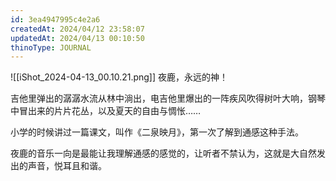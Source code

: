 ```yaml
---
id: 3ea4947995c4e2a6
createdAt: 2024/04/12 23:58:07
updatedAt: 2024/04/13 00:10:50
thinoType: JOURNAL
---
```

![[iShot_2024-04-13_00.10.21.png]]
夜鹿，永远的神！

吉他里弹出的潺潺水流从林中淌出，电吉他里爆出的一阵疾风吹得树叶大响，钢琴中冒出来的片片花丛，以及夏天的自由与惆怅……

小学的时候讲过一篇课文，叫作《二泉映月》，第一次了解到通感这种手法。

夜鹿的音乐一向是最能让我理解通感的感觉的，让听者不禁认为，这就是大自然发出的声音，悦耳且和谐。